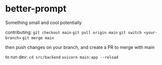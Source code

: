 # better-prompt
Something small and cool potentially

contributing:
```git checkout main```
```git pull origin main```
```git switch <your-branch>```
```git merge main```

then push changes on your branch, and create a PR to merge with main

to run dev: 
```cd src/backend```
```uvicorn main:app --reload```
